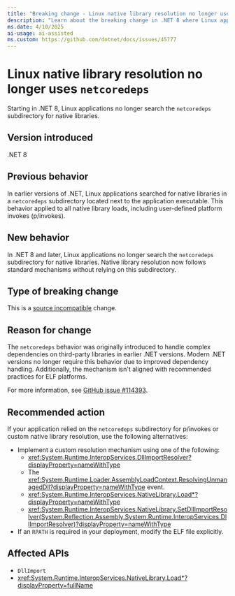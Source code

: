 ```yaml
---
title: "Breaking change - Linux native library resolution no longer uses `netcoredeps`"
description: "Learn about the breaking change in .NET 8 where Linux applications no longer search the `netcoredeps` subdirectory for native libraries."
ms.date: 4/10/2025
ai-usage: ai-assisted
ms.custom: https://github.com/dotnet/docs/issues/45777
---
```


# Linux native library resolution no longer uses `netcoredeps`

Starting in .NET 8, Linux applications no longer search the `netcoredeps` subdirectory for native libraries.

## Version introduced

.NET 8

## Previous behavior

In earlier versions of .NET, Linux applications searched for native libraries in a `netcoredeps` subdirectory located next to the application executable. This behavior applied to all native library loads, including user-defined platform invokes (p/invokes).

## New behavior

In .NET 8 and later, Linux applications no longer search the `netcoredeps` subdirectory for native libraries. Native library resolution now follows standard mechanisms without relying on this subdirectory.

## Type of breaking change

This is a [source incompatible](../../categories.md#source-compatibility) change.

## Reason for change

The `netcoredeps` behavior was originally introduced to handle complex dependencies on third-party libraries in earlier .NET versions. Modern .NET versions no longer require this behavior due to improved dependency handling. Additionally, the mechanism isn't aligned with recommended practices for ELF platforms.

For more information, see [GitHub issue #114393](https://github.com/dotnet/runtime/issues/114393).

## Recommended action

If your application relied on the `netcoredeps` subdirectory for p/invokes or custom native library resolution, use the following alternatives:

- Implement a custom resolution mechanism using one of the following:
    - <xref:System.Runtime.InteropServices.DllImportResolver?displayProperty=nameWithType> 
    - The <xref:System.Runtime.Loader.AssemblyLoadContext.ResolvingUnmanagedDll?displayProperty=nameWithType> event.
    - <xref:System.Runtime.InteropServices.NativeLibrary.Load*?displayProperty=nameWithType>
    - <xref:System.Runtime.InteropServices.NativeLibrary.SetDllImportResolver(System.Reflection.Assembly,System.Runtime.InteropServices.DllImportResolver)?displayProperty=nameWithType>
- If an `RPATH` is required in your deployment, modify the ELF file explicitly.

## Affected APIs

- `DllImport`
- <xref:System.Runtime.InteropServices.NativeLibrary.Load*?displayProperty=fullName>
